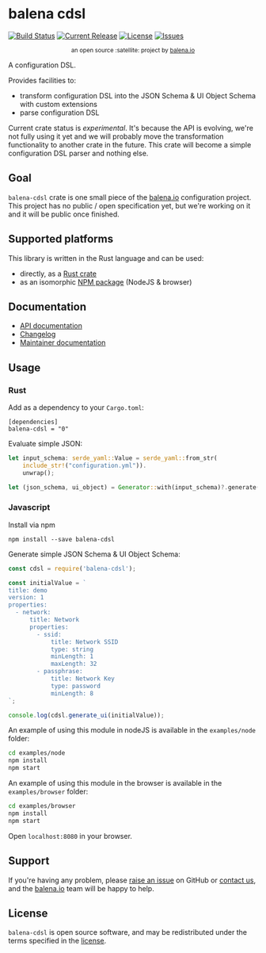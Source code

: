 # balena cdsl

[![Build Status](https://travis-ci.org/balena-io-modules/balena-cdsl.svg?branch=master)](https://travis-ci.org/balena-io-modules/balena-cdsl)
[![Current Release](https://img.shields.io/github/tag/balena-io-modules/balena-cdsl.svg?style=flat-square)](https://github.com/balena-io-modules/balena-cdsl/tags)
[![License](https://img.shields.io/github/license/balena-io-modules/balena-cdsl.svg?style=flat-square)](https://github.com/balena-io-modules/balena-cdsl/blob/master/LICENSE)
[![Issues](https://img.shields.io/github/issues/balena-io-modules/balena-cdsl.svg?style=flat-square)](https://github.com/balena-io-modules/balena-cdsl/issues)

<div align="center">
  <sub>an open source :satellite: project by <a href="https://www.balena.io">balena.io</a></sub>
</div>

A configuration DSL.

Provides facilities to:

* transform configuration DSL into the JSON Schema & UI Object Schema with custom extensions
* parse configuration DSL

Current crate status is _experimental_. It's because the API is evolving, we're not fully using
it yet and we will probably move the transformation functionality to another crate in the future.
This crate will become a simple configuration DSL parser and nothing else.

## Goal

`balena-cdsl` crate is one small piece of the [balena.io] configuration project. This project has
no public / open specification yet, but we're working on it and it will be public once finished.

## Supported platforms

This library is written in the Rust language and can be used:

* directly, as a [Rust crate]
* as an isomorphic [NPM package] (NodeJS & browser)

## Documentation

* [API documentation]
* [Changelog]
* [Maintainer documentation]

## Usage

### Rust

Add as a dependency to your `Cargo.toml`:

```
[dependencies]
balena-cdsl = "0"
```

Evaluate simple JSON:

```rust
let input_schema: serde_yaml::Value = serde_yaml::from_str(
    include_str!("configuration.yml")).
    unwrap();

let (json_schema, ui_object) = Generator::with(input_schema)?.generate();
```

### Javascript

Install via npm

```
npm install --save balena-cdsl
```

Generate simple JSON Schema & UI Object Schema:

```js
const cdsl = require('balena-cdsl');

const initialValue = `
title: demo
version: 1
properties:
  - network:
      title: Network
      properties:
        - ssid:
            title: Network SSID
            type: string
            minLength: 1
            maxLength: 32
        - passphrase:
            title: Network Key
            type: password
            minLength: 8
`;

console.log(cdsl.generate_ui(initialValue));
```

An example of using this module in nodeJS is available in the `examples/node` folder:

```bash
cd examples/node
npm install
npm start
```

An example of using this module in the browser is available in the `examples/browser` folder:

```bash
cd examples/browser
npm install
npm start
```

Open `localhost:8080` in your browser.

## Support

If you're having any problem, please [raise an issue] on GitHub or [contact us], and the [balena.io] team
will be happy to help.

## License

`balena-cdsl` is open source software, and may be redistributed under the terms specified in
the [license].

[balena.io]: https://www.balena.io/
[contact us]: https://forums.balena.io/
[raise an issue]: https://github.com/balena-io-modules/balena-cdsl/issues/new
[API documentation]: https://docs.rs/balena-cdsl/latest/balena_cdsl/
[license]: ./LICENSE
[Rust crate]: https://crates.io/crates/balena-cdsl
[NPM package]: https://www.npmjs.com/package/balena-cdsl
[Changelog]: ./CHANGELOG.md
[Maintainer documentation]: ./docs/MAINTAINER.md
